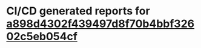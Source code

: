 # CI/CD generated reports for [a898d4302f439497d8f70b4bbf32602c5eb054cf](https://github.com/hydephp/develop/commit/a898d4302f439497d8f70b4bbf32602c5eb054cf)
